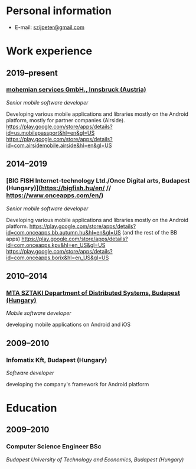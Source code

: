 # Personal information

- E-mail: szijpeter@gmail.com

# Work experience

## 2019–present
### [mohemian services GmbH., Innsbruck (Austria)](https://mohemian.com)

_Senior mobile software developer_

Developing various mobile applications and libraries mostly on the Android platform, mostly for partner companies (Airside).
https://play.google.com/store/apps/details?id=us.mobilepassport&hl=en&gl=US
https://play.google.com/store/apps/details?id=com.airsidemobile.airside&hl=en&gl=US

## 2014–2019
### [BIG FISH Internet-technology Ltd./Once Digital arts, Budapest (Hungary)](https://bigfish.hu/en/ // https://www.onceapps.com/en/)

_Senior mobile software developer_

Developing various mobile applications and libraries mostly on the Android platform.
https://play.google.com/store/apps/details?id=com.onceapps.bb.autumn.hu&hl=en&gl=US (and the rest of the BB apps)
https://play.google.com/store/apps/details?id=com.onceapps.kpv&hl=en_US&gl=US
https://play.google.com/store/apps/details?id=com.onceapps.borix&hl=en_US&gl=US



## 2010–2014
### [MTA SZTAKI Department of Distributed Systems, Budapest (Hungary)](https://www.sztaki.hu/en/science/departments/dsd)

_Mobile software developer_

developing mobile applications on Android and iOS



## 2009–2010
### Infomatix Kft, Budapest (Hungary)

_Software developer_

developing the company's framework for Android platform

# Education

## 2009–2010
### Computer Science Engineer BSc
_Budapest University of Technology and Economics, Budapest (Hungary)_


